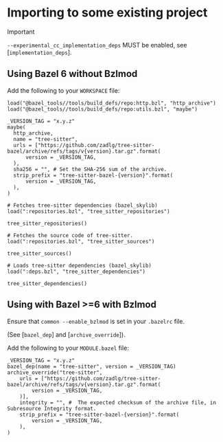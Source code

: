 # Importing to some existing project<a name="importing"></a>

> [!IMPORTANT]
> `--experimental_cc_implementation_deps` MUST be enabled, see [`implementation_deps`].

## Using Bazel 6 **without** Bzlmod<a name="bazel-6-no-bzlmod"></a>

Add the following to your `WORKSPACE` file:

```starlark
load("@bazel_tools//tools/build_defs/repo:http.bzl", "http_archive")
load("@bazel_tools//tools/build_defs/repo:utils.bzl", "maybe")

_VERSION_TAG = "x.y.z"
maybe(
  http_archive,
  name = "tree-sitter",
  urls = ["https://github.com/zadlg/tree-sitter-bazel/archive/refs/tags/v{version}.tar.gz".format(
      version = _VERSION_TAG,
  ),
  sha256 = "", # Set the SHA-256 sum of the archive.
  strip_prefix = "tree-sitter-bazel-{version}".format(
      version = _VERSION_TAG,
  ),
)

# Fetches tree-sitter dependencies (bazel_skylib)
load(":repositories.bzl", "tree_sitter_repositories")

tree_sitter_repositories()

# Fetches the source code of tree-sitter.
load(":repositories.bzl", "tree_sitter_sources")

tree_sitter_sources()

# Loads tree-sitter dependencies (bazel_skylib)
load(":deps.bzl", "tree_sitter_dependencies")

tree_sitter_dependencies()
```

## Using with Bazel >=6 **with** Bzlmod<a name="bazel-with-bzlmod"></a>

Ensure that `common --enable_bzlmod` is set in your `.bazelrc` file.

(See [`bazel_dep`] and [`archive_override`]).

Add the following to your `MODULE.bazel` file:

```starlark
_VERSION_TAG = "x.y.z"
bazel_dep(name = "tree-sitter", version = _VERSION_TAG)
archive_override("tree-sitter",
    urls = ["https://github.com/zadlg/tree-sitter-bazel/archive/refs/tags/v{version}.tar.gz".format(
        version = _VERSION_TAG,
    )],
    integrity = "", #  The expected checksum of the archive file, in Subresource Integrity format.
    strip_prefix = "tree-sitter-bazel-{version}".format(
        version = _VERSION_TAG,
    ),
)
```
